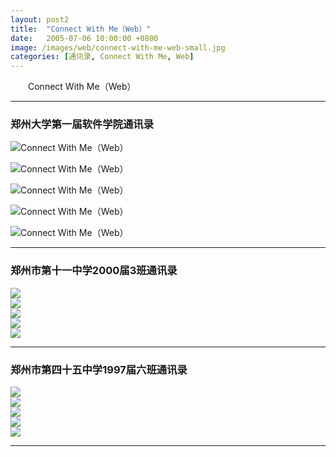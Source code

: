 ```yaml
---
layout: post2
title:  "Connect With Me（Web）"
date:   2005-07-06 10:00:00 +0800
image: /images/web/connect-with-me-web-small.jpg
categories: [通讯录, Connect With Me, Web]
---
```


　　Connect With Me（Web）

------

<h3>郑州大学第一届软件学院通讯录</h3>

![Connect With Me（Web）]({{site.baseurl}}/images/web/ConnectWithMe-Web-zzusc-1.png)

![Connect With Me（Web）]({{site.baseurl}}/images/web/ConnectWithMe-Web-zzusc-2.png)

![Connect With Me（Web）]({{site.baseurl}}/images/web/ConnectWithMe-Web-zzusc-3.png)

![Connect With Me（Web）]({{site.baseurl}}/images/web/ConnectWithMe-Web-zzusc-4.png)

![Connect With Me（Web）]({{site.baseurl}}/images/web/ConnectWithMe-Web-zzusc-5.png)

------

<h3>郑州市第十一中学2000届3班通讯录</h3>

<div class="row">
    <div class="col-md-4">
        <img src="{{site.baseurl}}/images/web/ConnectWithMe-Web-11003-1.png">
    </div>
    <div class="col-md-4">
        <img src="{{site.baseurl}}/images/web/ConnectWithMe-Web-11003-2.png">
    </div>
    <div class="col-md-4">
        <img src="{{site.baseurl}}/images/web/ConnectWithMe-Web-11003-3.png">
    </div>
</div>
<div class="row">
    <div class="col-md-4">
        <img src="{{site.baseurl}}/images/web/ConnectWithMe-Web-11003-4.png">
    </div>
    <div class="col-md-4">
        <img src="{{site.baseurl}}/images/web/ConnectWithMe-Web-11003-5.png">
    </div>
    <div class="col-md-4">
    </div>
</div>

------

<h3>郑州市第四十五中学1997届六班通讯录</h3>

<div class="row">
    <div class="col-md-4">
        <img src="{{site.baseurl}}/images/web/ConnectWithMe-Web-45976-1.png">
    </div>
    <div class="col-md-4">
        <img src="{{site.baseurl}}/images/web/ConnectWithMe-Web-45976-2.png">
    </div>
    <div class="col-md-4">
        <img src="{{site.baseurl}}/images/web/ConnectWithMe-Web-45976-3.png">
    </div>
</div>
<div class="row">
    <div class="col-md-4">
        <img src="{{site.baseurl}}/images/web/ConnectWithMe-Web-45976-4.png">
    </div>
    <div class="col-md-4">
        <img src="{{site.baseurl}}/images/web/ConnectWithMe-Web-45976-5.png">
    </div>
    <div class="col-md-4">
    </div>
</div>

------